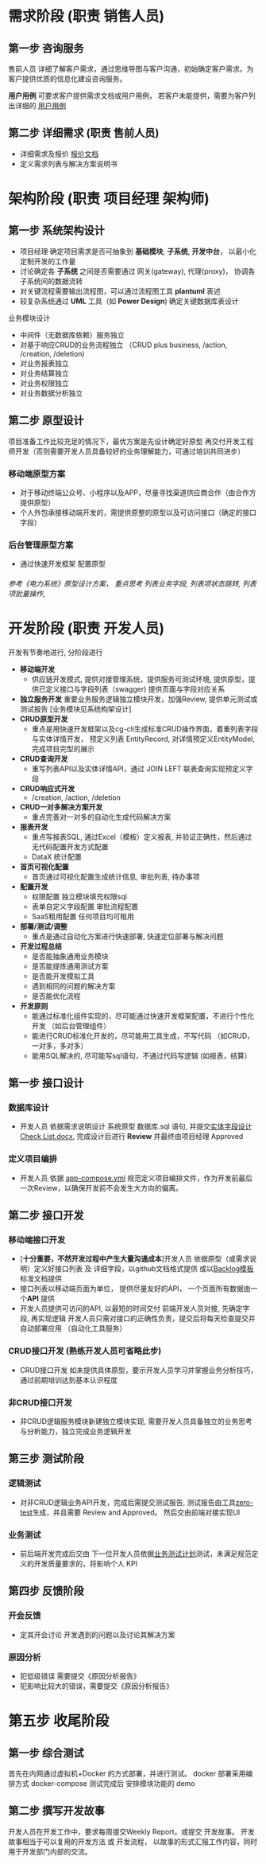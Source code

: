 # 需求阶段  (职责 销售人员)
## 第一步 咨询服务
售前人员 详细了解客户需求，通过思维导图与客户沟通，初始确定客户需求。为客户提供优质的信息化建设咨询服务。

**用户用例**
可要求客户提供需求文档或用户用例， 若客户未能提供，需要为客户列出详细的 [用户用例](http://www.github.com)

## 第二步 详细需求 (职责 售前人员)
- 详细需求及报价 [报价文档](https://www.github.com)
- 定义需求列表与解决方案说明书

# 架构阶段  (职责 项目经理 架构师)

## 第一步 系统架构设计
- 项目经理 确定项目需求是否可抽象到 **基础模块**, **子系统**, **开发中台**， 以最小化定制开发的工作量
- 讨论确定各 **子系统** 之间是否需要通过 网关(gateway), 代理(proxy)， 协调各子系统间的数据流转
- 对关键流程需要输出流程图，可以通过流程图工具 **plantuml** 表述
- 较复杂系统通过 **UML** 工具（如 **Power Design**) 确定关键数据库表设计

业务模块设计
- 中间件（无数据库依赖）服务独立
- 对基于响应CRUD的业务流程独立 （CRUD plus business, /action, /creation, /deletion)
- 对业务报表独立
- 对业务结算独立
- 对业务权限独立
- 对业务数据分析独立

## 第二步 原型设计
项目准备工作比较充足的情况下，最优方案是先设计确定好原型 再交付开发工程师开发（否则需要开发人员具备较好的业务理解能力，可通过培训共同进步）

### 移动端原型方案
- 对于移动终端公众号、小程序以及APP，尽量寻找渠道供应商合作（由合作方提供原型）
- 个人外包承接移动端开发的，需提供原整的原型以及可访问接口（确定的接口字段）
 
### 后台管理原型方案
- 通过快速开发框架 配置原型

###### 参考《电力系统》原型设计方案， 重点思考 列表业务字段, 列表项状态跳转, 列表项批量操作,


# 开发阶段 (职责 开发人员)

开发有节奏地进行,  分阶段进行
- **移动端开发**
   * 供应链开发模式, 提供对接管理系统，提供服务可测试环境, 提供原型，提供已定义接口与字段列表（swagger) 提供页面与字段对应关系
- **独立服务开发** 
   重要业务服务逻辑独立模块开发，加强Review, 提供单元测试或测试报告 [业务模块见系统构架设计]
- **CRUD原型开发** 
   * 重点是用快速开发框架以及cg-cli生成标准CRUD操作界面，着重列表字段与实体详情开发， 预定义列表 EntityRecord, 对详情预定义EntityModel, 完成项目完型的展示
- **CRUD查询开发**  
   * 重写列表API以及实体详情API，通过 JOIN LEFT 联表查询实现预定义字段
- **CRUD响应式开发**  
   * /creation, /action,  /deletion
- **CRUD一对多解决方案开发** 
   * 重点完善对一对多的自动化生成代码解决方案
- **报表开发** 
   * 重点写报表SQL, 通过Excel（模板）定义报表, 并验证正确性，然后通过无代码配置开发方式配置
   * DataX 统计配置
- **首页可视化配置** 
   * 首页通过可视化配置生成统计信息, 审批列表, 待办事项
- **配置开发**
   * 权限配置 独立模块填充权限sql
   * 表单自定义字段配置 审批流程配置
   * SaaS租用配置 任何项目均可租用
- **部署/测试/调整**
   * 重点是通过自动化方案进行快速部署, 快速定位部署与解决问题
- **开发过程总结**
   * 是否能抽象通用业务模块 
   * 是否能提炼通用测试方案
   * 是否能开发模拟工具
   * 遇到相同的问题的解决方案
   * 是否能优化流程 
- **开发原则**
   * 能通过标准化组件实现的，尽可能通过快速开发框架配置，不进行个性化开发 （如后台管理组件）
   * 能进行CRUD标准化开发的，尽可能用工具生成，不写代码 （如CRUD，一对多，多对多）
   * 能用SQL解决的, 尽可能写sql语句，不通过代码写逻辑 (如报表，结算）
  

## 第一步 接口设计

### 数据库设计
- 开发人员 依据需求说明设计 系统原型 数据库.sql 语句, 并提交[实体字段设计Check List.docx](https://github.com), 完成设计后进行 **Review** 并最终由项目经理 Approved

### 定义项目编排
- 开发人员 依据 [app-compose.yml](https://github.com/kequandian/dev_docs/blob/master/app-compose.yml)  规范定义项目编排文件，作为开发前最后一次Review，以确保开发前不会发生大方向的偏离。

## 第二步 接口开发

### 移动端接口开发
- [**十分重要，不然开发过程中产生大量沟通成本**]开发人员 依据原型（或需求说明）定义好接口列表 及 详细字段，以github文档格式提供
   或以[Backlog模板](https://www.github.com) 标准文档提供
- 接口列表以移动端页面为单位， 提供尽量友好的API， 一个页面所有数据由一个**API** 提供
- 开发人员提供可访问的API, 以最短的时间交付 前端开发人员对接, 先确定字段, 再实现逻辑
  开发人员只需对接口的正确性负责，提交后将每天检查提交并自动部署应用 （自动化工具服务）

### CRUD接口开发 (熟练开发人员可省略此步)
- CRUD接口开发 如未提供具体原型，要示开发人员学习并掌握业务分析技巧，通过前期培训达到基本认识程度
 
### 非CRUD接口开发
- 非CRUD逻辑服务模块新建独立模块实现, 需要开发人员具备独立的业务思考与分析能力，独立完成业务逻辑开发

## 第三步 测试阶段

### 逻辑测试
- 对非CRUD逻辑业务API开发，完成后需提交测试报告, 测试报告由工具[zero-test](https://github.com/kequandian/zero-test)生成，并且需要 Review and Approved。 然后交由前端对接实现UI

### 业务测试
- 前后端开发完成后交由 下一位开发人员依据[业务测试计划](https://www.github.com)测试，未满足规范定义的开发质量要求的，将影响个人 KPI


## 第四步 反馈阶段

### 开会反馈
- 定其开会讨论 开发遇到的问题以及讨论其解决方案

### 原因分析
- 犯低级错误 需要提交《原因分析报告》
- 犯影响比较大的错误，需要提交《原因分析报告》


# 第五步 收尾阶段

## 第一步 综合测试
首先在内网通过虚拟机+Docker 的方式部署，并进行测试。 docker 部署采用编排方式  docker-compose
测试完成后 安排模块功能的 demo

## 第二步 撰写开发故事
开发人员在开发工作中，要求每周提交Weekly Report，或提交 开发故事。
开发故事相当于可以复用的开发方法 或 开发流程， 以故事的形式汇报工作内容，同时用于开发部门内部的交流。

